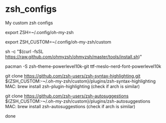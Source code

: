 # zsh_configs
My custom zsh configs

export ZSH=~/.config/oh-my-zsh

export ZSH_CUSTOM=~/.config/oh-my-zsh/custom

sh -c "$(curl -fsSL https://raw.github.com/ohmyzsh/ohmyzsh/master/tools/install.sh)"

pacman -S zsh-theme-powerlevel10k-git ttf-meslo-nerd-font-powerlevel10k

git clone https://github.com/zsh-users/zsh-syntax-highlighting.git ${ZSH_CUSTOM:-~/.oh-my-zsh/custom}/plugins/zsh-syntax-highlighting
MAC: brew install zsh-plugin-highlighting
(check if arch is similar)

git clone https://github.com/zsh-users/zsh-autosuggestions ${ZSH_CUSTOM:-~/.oh-my-zsh/custom}/plugins/zsh-autosuggestions
MAC: brew install zsh-autosuggestions
(check if arch is similar)



done

